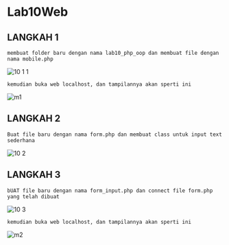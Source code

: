 # Lab10Web
## LANGKAH 1
```
membuat folder baru dengan nama lab10_php_oop dan membuat file dengan nama mobile.php
```
![10 1 1](https://user-images.githubusercontent.com/81969264/121780599-4caae580-cbcb-11eb-92ea-8455405e89b0.png)

```
kemudian buka web localhost, dan tampilannya akan sperti ini
```
![m1](https://user-images.githubusercontent.com/81969264/121780589-3dc43300-cbcb-11eb-9653-c5a8250544bc.png)

## LANGKAH 2
```
Buat file baru dengan nama form.php dan membuat class untuk input text sederhana
```
![10 2](https://user-images.githubusercontent.com/81969264/121780695-b75c2100-cbcb-11eb-9ebe-d5324bc2cbc0.png)

## LANGKAH 3
```
bUAT file baru dengan nama form_input.php dan connect file form.php yang telah dibuat 
```
![10 3](https://user-images.githubusercontent.com/81969264/121780751-fa1df900-cbcb-11eb-87c3-0ebc74d449e7.png)
```
kemudian buka web localhost, dan tampilannya akan sperti ini
```
![m2](https://user-images.githubusercontent.com/81969264/121780777-0ace6f00-cbcc-11eb-8ad1-a9d1a890cd88.png)







